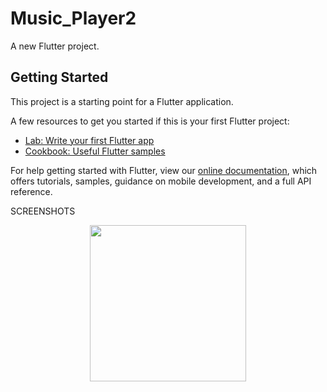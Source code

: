# Music_Player2

A new Flutter project.

## Getting Started

This project is a starting point for a Flutter application.

A few resources to get you started if this is your first Flutter project:

- [Lab: Write your first Flutter app](https://flutter.dev/docs/get-started/codelab)
- [Cookbook: Useful Flutter samples](https://flutter.dev/docs/cookbook)

For help getting started with Flutter, view our
[online documentation](https://flutter.dev/docs), which offers tutorials,
samples, guidance on mobile development, and a full API reference.

SCREENSHOTS

<p align="center">
     <img src="https://user-images.githubusercontent.com/67824486/94351339-aa080200-004f-11eb-9cef-39cec94ab201.png" width="250" hspace="4">
</p>
